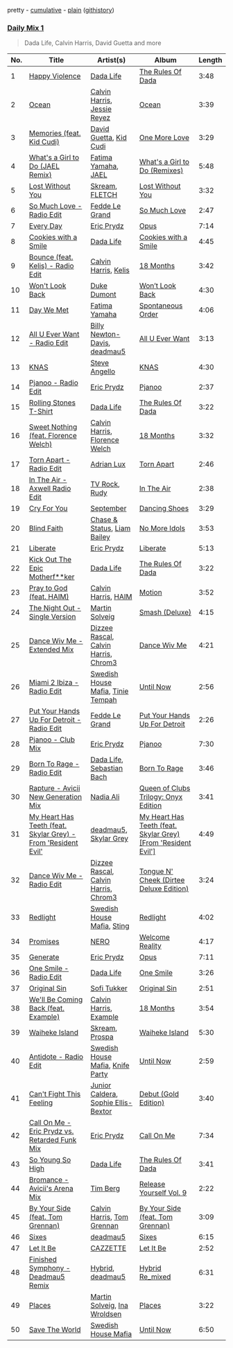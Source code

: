 pretty - [cumulative](/playlists/cumulative/Daily%20Mix%201.md) - [plain](/playlists/plain/37i9dQZF1E381TIGlTphwu) ([githistory](https://github.githistory.xyz/vitokorn/spotify-playlist-archive/blob/master/playlists/plain/37i9dQZF1E381TIGlTphwu))
### [Daily Mix 1](https://open.spotify.com/playlist/37i9dQZF1E381TIGlTphwu)

> Dada Life, Calvin Harris, David Guetta and more

| No. | Title | Artist(s) | Album | Length |
|---|---|---|---|---|
| 1 | [Happy Violence](https://open.spotify.com/track/0qfrk2Wa53HcBusHfkgrZN) | [Dada Life](https://open.spotify.com/artist/00sAT5YX8W3xNd1EuqyHw9) | [The Rules Of Dada](https://open.spotify.com/album/1lqbyIuEs1vy1lfgdKvCu0) | 3:48 |
| 2 | [Ocean](https://open.spotify.com/track/3gKRTlHyCDpttUD2FHEE6W) | [Calvin Harris](https://open.spotify.com/artist/7CajNmpbOovFoOoasH2HaY), [Jessie Reyez](https://open.spotify.com/artist/3KedxarmBCyFBevnqQHy3P) | [Ocean](https://open.spotify.com/album/753wJ2eTLNNW7GswPY6DmF) | 3:39 |
| 3 | [Memories (feat. Kid Cudi)](https://open.spotify.com/track/5p3SJ3CYqrmFbboAtfNo5n) | [David Guetta](https://open.spotify.com/artist/1Cs0zKBU1kc0i8ypK3B9ai), [Kid Cudi](https://open.spotify.com/artist/0fA0VVWsXO9YnASrzqfmYu) | [One More Love](https://open.spotify.com/album/5bRrEsH3Mjl8O0lpUgdIHI) | 3:29 |
| 4 | [What's a Girl to Do (JAEL Remix)](https://open.spotify.com/track/2z1qvGP7k7Zd40fJ97ZVZa) | [Fatima Yamaha](https://open.spotify.com/artist/7eZRt08LoDy0nfIS6OwyMP), [JAEL](https://open.spotify.com/artist/5p77ntJBUVTiJ00bmwhQaO) | [What's a Girl to Do (Remixes)](https://open.spotify.com/album/26LJvYIerM9YwofhhNNg7p) | 5:48 |
| 5 | [Lost Without You](https://open.spotify.com/track/1vEJxn8P40cRIcQKjDbjLG) | [Skream](https://open.spotify.com/artist/2jbP92oFLWqPqogflK1wlW), [FLETCH](https://open.spotify.com/artist/5HkPQOedMse24M2meekew4) | [Lost Without You](https://open.spotify.com/album/3V3hTM37yS2cGt7JrQfVBM) | 3:32 |
| 6 | [So Much Love - Radio Edit](https://open.spotify.com/track/787hL8gKV4B7fTJFL2K7ax) | [Fedde Le Grand](https://open.spotify.com/artist/7dc6hUwyuIhrZdh80eaCEE) | [So Much Love](https://open.spotify.com/album/1l8ivWyv1SjM62xfu5cK6x) | 2:47 |
| 7 | [Every Day](https://open.spotify.com/track/4j1hJwuawbvpm2q2orbgj7) | [Eric Prydz](https://open.spotify.com/artist/5sm0jQ1mq0dusiLtDJ2b4R) | [Opus](https://open.spotify.com/album/2Kwbn1H4KMGZAe4MS6uDzU) | 7:14 |
| 8 | [Cookies with a Smile](https://open.spotify.com/track/3zRtJLpqcmUFkNmTETF8dR) | [Dada Life](https://open.spotify.com/artist/00sAT5YX8W3xNd1EuqyHw9) | [Cookies with a Smile](https://open.spotify.com/album/3iHyhLBeX0677HK5QBerz1) | 4:45 |
| 9 | [Bounce (feat. Kelis) - Radio Edit](https://open.spotify.com/track/36cmM3MBMWWCFIiQ90U4J8) | [Calvin Harris](https://open.spotify.com/artist/7CajNmpbOovFoOoasH2HaY), [Kelis](https://open.spotify.com/artist/0IF46mUS8NXjgHabxk2MCM) | [18 Months](https://open.spotify.com/album/7w19PFbxAjwZ7UVNp9z0uT) | 3:42 |
| 10 | [Won't Look Back](https://open.spotify.com/track/1EIjtTM4j3veLBfj6gd4Vk) | [Duke Dumont](https://open.spotify.com/artist/61lyPtntblHJvA7FMMhi7E) | [Won’t Look Back](https://open.spotify.com/album/5uGSRiMZDk5YyihA039dpz) | 4:30 |
| 11 | [Day We Met](https://open.spotify.com/track/7rCFzr3BYzeiu1A3NJT2sP) | [Fatima Yamaha](https://open.spotify.com/artist/7eZRt08LoDy0nfIS6OwyMP) | [Spontaneous Order](https://open.spotify.com/album/16E1tOEfd32Ry573fmYvOO) | 4:06 |
| 12 | [All U Ever Want - Radio Edit](https://open.spotify.com/track/47SPu5RSSsXNJ9whJQGSKy) | [Billy Newton-Davis](https://open.spotify.com/artist/2CeRGWyl6T1oTgjWqAhIUn), [deadmau5](https://open.spotify.com/artist/2CIMQHirSU0MQqyYHq0eOx) | [All U Ever Want](https://open.spotify.com/album/3Aw0fdamTlRgUYDT1udgiC) | 3:13 |
| 13 | [KNAS](https://open.spotify.com/track/49gExJRBW2uWKCMAZyf0dZ) | [Steve Angello](https://open.spotify.com/artist/4FqPRilb0Ja0TKG3RS3y4s) | [KNAS](https://open.spotify.com/album/0IBQBYC2qD5qEU71PjRa7G) | 4:30 |
| 14 | [Pjanoo - Radio Edit](https://open.spotify.com/track/0EzVcavTFL5YEj0945ifIi) | [Eric Prydz](https://open.spotify.com/artist/5sm0jQ1mq0dusiLtDJ2b4R) | [Pjanoo](https://open.spotify.com/album/7dSBEEBLcZOx66JVx47Fv6) | 2:37 |
| 15 | [Rolling Stones T-Shirt](https://open.spotify.com/track/1JxMwh6lCublRFV63fv5We) | [Dada Life](https://open.spotify.com/artist/00sAT5YX8W3xNd1EuqyHw9) | [The Rules Of Dada](https://open.spotify.com/album/1lqbyIuEs1vy1lfgdKvCu0) | 3:22 |
| 16 | [Sweet Nothing (feat. Florence Welch)](https://open.spotify.com/track/24LS4lQShWyixJ0ZrJXfJ5) | [Calvin Harris](https://open.spotify.com/artist/7CajNmpbOovFoOoasH2HaY), [Florence Welch](https://open.spotify.com/artist/0IROOdQ2fQUcoaEPqt1Isg) | [18 Months](https://open.spotify.com/album/7w19PFbxAjwZ7UVNp9z0uT) | 3:32 |
| 17 | [Torn Apart - Radio Edit](https://open.spotify.com/track/0Kat6PgLSCRW4ufzblmlZ9) | [Adrian Lux](https://open.spotify.com/artist/5kp9Qhzri9LrDkzrtjt5Sh) | [Torn Apart](https://open.spotify.com/album/637qQYJ7EA2UXjwnrytiiu) | 2:46 |
| 18 | [In The Air - Axwell Radio Edit](https://open.spotify.com/track/3vpRsayRe8EFyK46sQ4SmD) | [TV Rock](https://open.spotify.com/artist/1umoTEAL97Q6OAS1KX2RX3), [Rudy](https://open.spotify.com/artist/3zfUeJ7cYJuM0jbKoU64Ip) | [In The Air](https://open.spotify.com/album/70lm8olcPdMjmYyb1CYTsd) | 2:38 |
| 19 | [Cry For You](https://open.spotify.com/track/5Xpnq4yeofsvWPSFC9rvuP) | [September](https://open.spotify.com/artist/6VX2R9L0O0d6qPvqGuIH7b) | [Dancing Shoes](https://open.spotify.com/album/6Cdp6XqmEfJ9ta7lZ3CYN0) | 3:29 |
| 20 | [Blind Faith](https://open.spotify.com/track/04OxTCLGgDKfO0MMA2lcxv) | [Chase & Status](https://open.spotify.com/artist/3jNkaOXasoc7RsxdchvEVq), [Liam Bailey](https://open.spotify.com/artist/022EiWsch2zvty0qBUksDO) | [No More Idols](https://open.spotify.com/album/245j9BaZFuEso2vfLRVnQr) | 3:53 |
| 21 | [Liberate](https://open.spotify.com/track/6X0WsSsMMwam5AzVxlUUzo) | [Eric Prydz](https://open.spotify.com/artist/5sm0jQ1mq0dusiLtDJ2b4R) | [Liberate](https://open.spotify.com/album/2oSsWpEK9fWQ400fNDtf47) | 5:13 |
| 22 | [Kick Out The Epic Motherf**ker](https://open.spotify.com/track/0FEPq7gON5KivhwrsWN0gI) | [Dada Life](https://open.spotify.com/artist/00sAT5YX8W3xNd1EuqyHw9) | [The Rules Of Dada](https://open.spotify.com/album/1lqbyIuEs1vy1lfgdKvCu0) | 3:22 |
| 23 | [Pray to God (feat. HAIM)](https://open.spotify.com/track/75kMrDKPJJpgEQaXVh7QMB) | [Calvin Harris](https://open.spotify.com/artist/7CajNmpbOovFoOoasH2HaY), [HAIM](https://open.spotify.com/artist/4Ui2kfOqGujY81UcPrb5KE) | [Motion](https://open.spotify.com/album/48zisMeiXniWLzOQghbPqS) | 3:52 |
| 24 | [The Night Out - Single Version](https://open.spotify.com/track/3HAORquqzuV99HBZBXsHK0) | [Martin Solveig](https://open.spotify.com/artist/1bj5GrcLom5gZFF5t949Xl) | [Smash (Deluxe)](https://open.spotify.com/album/4HrD6q13Ig1GFesH8hWlA6) | 4:15 |
| 25 | [Dance Wiv Me - Extended Mix](https://open.spotify.com/track/36AF1OmtRZZgiQoIGGAgyk) | [Dizzee Rascal](https://open.spotify.com/artist/0gusqTJKxtU1UTmNRMHZcv), [Calvin Harris](https://open.spotify.com/artist/7CajNmpbOovFoOoasH2HaY), [Chrom3](https://open.spotify.com/artist/5afDPnkidHjc6e43K9bSKn) | [Dance Wiv Me](https://open.spotify.com/album/5EKQI8I9axhDzVABDLAHKY) | 4:21 |
| 26 | [Miami 2 Ibiza - Radio Edit](https://open.spotify.com/track/3b15SBlt7Xm1pUytwzMXPl) | [Swedish House Mafia](https://open.spotify.com/artist/1h6Cn3P4NGzXbaXidqURXs), [Tinie Tempah](https://open.spotify.com/artist/0Tob4H0FLtEONHU1MjpUEp) | [Until Now](https://open.spotify.com/album/2OW1FFaG8vgbRl0WilKz1B) | 2:56 |
| 27 | [Put Your Hands Up For Detroit - Radio Edit](https://open.spotify.com/track/2tyMOrVliF1wRnumVdcEwP) | [Fedde Le Grand](https://open.spotify.com/artist/7dc6hUwyuIhrZdh80eaCEE) | [Put Your Hands Up For Detroit](https://open.spotify.com/album/20FJOqBzVyp8Q096Pr71hR) | 2:26 |
| 28 | [Pjanoo - Club Mix](https://open.spotify.com/track/6zCMkHbB2kmPu6IyMTBSkG) | [Eric Prydz](https://open.spotify.com/artist/5sm0jQ1mq0dusiLtDJ2b4R) | [Pjanoo](https://open.spotify.com/album/7dSBEEBLcZOx66JVx47Fv6) | 7:30 |
| 29 | [Born To Rage - Radio Edit](https://open.spotify.com/track/4Jp3wkHmYKXu6a0EvHLg4n) | [Dada Life](https://open.spotify.com/artist/00sAT5YX8W3xNd1EuqyHw9), [Sebastian Bach](https://open.spotify.com/artist/2D2svlzUpyTfcEEq0t3dgV) | [Born To Rage](https://open.spotify.com/album/34ACmsgE6wAbexBaOOCf9p) | 3:46 |
| 30 | [Rapture - Avicii New Generation Mix](https://open.spotify.com/track/4cG9jUWzWOKzdfBsPek6AZ) | [Nadia Ali](https://open.spotify.com/artist/1C60viSZv6BoYtrnkZ44g5) | [Queen of Clubs Trilogy: Onyx Edition](https://open.spotify.com/album/6WvEQS0uLXnlvqTKgZbOP0) | 3:41 |
| 31 | [My Heart Has Teeth (feat. Skylar Grey) - From 'Resident Evil'](https://open.spotify.com/track/4HQaCBLA2fpYlcQNZxNg4F) | [deadmau5](https://open.spotify.com/artist/2CIMQHirSU0MQqyYHq0eOx), [Skylar Grey](https://open.spotify.com/artist/4utLUGcTvOJFr6aqIJtYWV) | [My Heart Has Teeth (feat. Skylar Grey) [From 'Resident Evil']](https://open.spotify.com/album/6jkxA0LypeL8VGXLtZkkAG) | 4:49 |
| 32 | [Dance Wiv Me - Radio Edit](https://open.spotify.com/track/6pTg4H8juKV9iSzrcVUbM3) | [Dizzee Rascal](https://open.spotify.com/artist/0gusqTJKxtU1UTmNRMHZcv), [Calvin Harris](https://open.spotify.com/artist/7CajNmpbOovFoOoasH2HaY), [Chrom3](https://open.spotify.com/artist/5afDPnkidHjc6e43K9bSKn) | [Tongue N' Cheek (Dirtee Deluxe Edition)](https://open.spotify.com/album/0tbxVYstYiHpBwA7qYL1hC) | 3:24 |
| 33 | [Redlight](https://open.spotify.com/track/08Ecw0ItPxGeHS9Mexr8cs) | [Swedish House Mafia](https://open.spotify.com/artist/1h6Cn3P4NGzXbaXidqURXs), [Sting](https://open.spotify.com/artist/0Ty63ceoRnnJKVEYP0VQpk) | [Redlight](https://open.spotify.com/album/79YZVPlv0WgFrhi0jxAjd0) | 4:02 |
| 34 | [Promises](https://open.spotify.com/track/4UZifG6wVTl3dFIeHKLi8y) | [NERO](https://open.spotify.com/artist/4uRYpUQZrNrY5t8tAv3XrD) | [Welcome Reality](https://open.spotify.com/album/6GazPcWYAUnvB83tXIbs97) | 4:17 |
| 35 | [Generate](https://open.spotify.com/track/4Dg0FSovv3n8IBS9QMezTp) | [Eric Prydz](https://open.spotify.com/artist/5sm0jQ1mq0dusiLtDJ2b4R) | [Opus](https://open.spotify.com/album/2Kwbn1H4KMGZAe4MS6uDzU) | 7:11 |
| 36 | [One Smile - Radio Edit](https://open.spotify.com/track/3Hq4ahxOBXv50UPYQ9piuG) | [Dada Life](https://open.spotify.com/artist/00sAT5YX8W3xNd1EuqyHw9) | [One Smile](https://open.spotify.com/album/5gl8lV9zgVYsmYyDqWEhpl) | 3:26 |
| 37 | [Original Sin](https://open.spotify.com/track/0fp6PDlnCkmdE0F3s0tfr6) | [Sofi Tukker](https://open.spotify.com/artist/586uxXMyD5ObPuzjtrzO1Q) | [Original Sin](https://open.spotify.com/album/4DB6Xuvp4AlrNRNGRdhdEW) | 2:51 |
| 38 | [We'll Be Coming Back (feat. Example)](https://open.spotify.com/track/7B1Dl3tXqySkB8OPEwVvSu) | [Calvin Harris](https://open.spotify.com/artist/7CajNmpbOovFoOoasH2HaY), [Example](https://open.spotify.com/artist/6Vh6UDWfu9PUSXSzAaB3CW) | [18 Months](https://open.spotify.com/album/7w19PFbxAjwZ7UVNp9z0uT) | 3:54 |
| 39 | [Waiheke Island](https://open.spotify.com/track/0rXF3ggtZ8HTPHhwVf8B8j) | [Skream](https://open.spotify.com/artist/2jbP92oFLWqPqogflK1wlW), [Prospa](https://open.spotify.com/artist/6HabM2PUM519iIxervGWSb) | [Waiheke Island](https://open.spotify.com/album/2a4x4tRyD3abuCkNffZFzb) | 5:30 |
| 40 | [Antidote - Radio Edit](https://open.spotify.com/track/0MD2uQmvr2jutELApWBXcX) | [Swedish House Mafia](https://open.spotify.com/artist/1h6Cn3P4NGzXbaXidqURXs), [Knife Party](https://open.spotify.com/artist/2DuJi13MWHjRHrqRUwk8vH) | [Until Now](https://open.spotify.com/album/2OW1FFaG8vgbRl0WilKz1B) | 2:59 |
| 41 | [Can't Fight This Feeling](https://open.spotify.com/track/0SMtrSiWbLctS8Hy91YMaE) | [Junior Caldera](https://open.spotify.com/artist/0uRgQor0jDWaKojnCUhR0b), [Sophie Ellis-Bextor](https://open.spotify.com/artist/2cBh5lVMg222FFuRU7EfDE) | [Debut (Gold Edition)](https://open.spotify.com/album/5PWBm9v7VxGtt344G8h5Li) | 3:40 |
| 42 | [Call On Me - Eric Prydz vs. Retarded Funk Mix](https://open.spotify.com/track/4ieGbTX96ZdYxprIR7vBVY) | [Eric Prydz](https://open.spotify.com/artist/5sm0jQ1mq0dusiLtDJ2b4R) | [Call On Me](https://open.spotify.com/album/5mqwlg4T5XrpKj77J6g587) | 7:34 |
| 43 | [So Young So High](https://open.spotify.com/track/1TTJHElOgARZufs5UrjGSs) | [Dada Life](https://open.spotify.com/artist/00sAT5YX8W3xNd1EuqyHw9) | [The Rules Of Dada](https://open.spotify.com/album/1lqbyIuEs1vy1lfgdKvCu0) | 3:41 |
| 44 | [Bromance - Avicii's Arena Mix](https://open.spotify.com/track/6Tti84h5yge2xj3DVOmw0f) | [Tim Berg](https://open.spotify.com/artist/7iLc4hrjOjQPfg1E3cCHg1) | [Release Yourself Vol. 9](https://open.spotify.com/album/12IpXxtMz0tL0Hnfsogl5i) | 2:22 |
| 45 | [By Your Side (feat. Tom Grennan)](https://open.spotify.com/track/0vR2rIVORmgeKiGIgNT0fV) | [Calvin Harris](https://open.spotify.com/artist/7CajNmpbOovFoOoasH2HaY), [Tom Grennan](https://open.spotify.com/artist/5SHxzwjek1Pipl1Yk11UHv) | [By Your Side (feat. Tom Grennan)](https://open.spotify.com/album/6Z6QdCXb3IBonAUSwLP4iB) | 3:09 |
| 46 | [Sixes](https://open.spotify.com/track/0yv5yFvvsv5eFyVQOulWEx) | [deadmau5](https://open.spotify.com/artist/2CIMQHirSU0MQqyYHq0eOx) | [Sixes](https://open.spotify.com/album/5DY63KOixs4heTSJP5FzMS) | 6:15 |
| 47 | [Let It Be](https://open.spotify.com/track/0P5QzFegDwQWWgeIzAI30Z) | [CAZZETTE](https://open.spotify.com/artist/1IELhvOMg5VQlU7syRm6CS) | [Let It Be](https://open.spotify.com/album/28cM2ZV0U21GeH9Vis4pFD) | 2:52 |
| 48 | [Finished Symphony - Deadmau5 Remix](https://open.spotify.com/track/53XfDpv76U3BlDXe4JlJ4h) | [Hybrid](https://open.spotify.com/artist/2MYN7OKnlCiZ0wrwp2A1ox), [deadmau5](https://open.spotify.com/artist/2CIMQHirSU0MQqyYHq0eOx) | [Hybrid Re_mixed](https://open.spotify.com/album/6v5vIUTbhuV03aoYc4B8LZ) | 6:31 |
| 49 | [Places](https://open.spotify.com/track/4QcDkuGQx9824a6X9BZF4e) | [Martin Solveig](https://open.spotify.com/artist/1bj5GrcLom5gZFF5t949Xl), [Ina Wroldsen](https://open.spotify.com/artist/7hssUdpvtY5oiARaUDgFZ3) | [Places](https://open.spotify.com/album/7jTFTS9Tt190soRQDUuLRD) | 3:22 |
| 50 | [Save The World](https://open.spotify.com/track/1zIEwDU2IZyHjy17ssOvyr) | [Swedish House Mafia](https://open.spotify.com/artist/1h6Cn3P4NGzXbaXidqURXs) | [Until Now](https://open.spotify.com/album/4ljisoNarj0BpQSMIEv88L) | 6:50 |